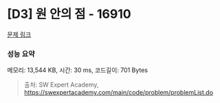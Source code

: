 # [D3] 원 안의 점 - 16910 

[문제 링크](https://swexpertacademy.com/main/code/problem/problemDetail.do?contestProbId=AYcllbDqUVgDFASR) 

### 성능 요약

메모리: 13,544 KB, 시간: 30 ms, 코드길이: 701 Bytes



> 출처: SW Expert Academy, https://swexpertacademy.com/main/code/problem/problemList.do